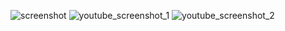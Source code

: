![screenshot](https://github.com/user-attachments/assets/a140e446-eb25-4c6e-802a-4e5b4cdbfa38)
![youtube_screenshot_1](https://github.com/user-attachments/assets/b37ef072-5cba-424e-ad63-1c08471abbf9)
![youtube_screenshot_2](https://github.com/user-attachments/assets/a9510ab6-3cca-48bc-9ace-7ee05ab0413e)

